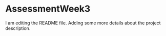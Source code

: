 # AssessmentWeek3
I am editing the README file. Adding some more details about the project description.
